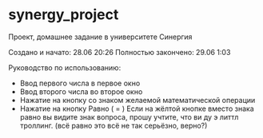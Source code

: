 # synergy_project
<style>
  font-family: Arial;
  font-size: 30px;
</style>

Проект, домашнее задание в университете Синергия

Создано и начато: 28.06 20:26
Полностью закончено: 29.06 1:03

Руководство по использованию:
* Ввод первого числа в первое окно
* Ввод второго числа во второе окно
* Нажатие на кнопку со знаком желаемой математической операции
* Нажатие на кнопку Равно ( = )
Если на жёлтой кнопке вместо знака равно вы видите знак вопроса, прошу учтите, что ви ду э литтл троллинг. (всё равно это всё не так серьёзно, верно?)
